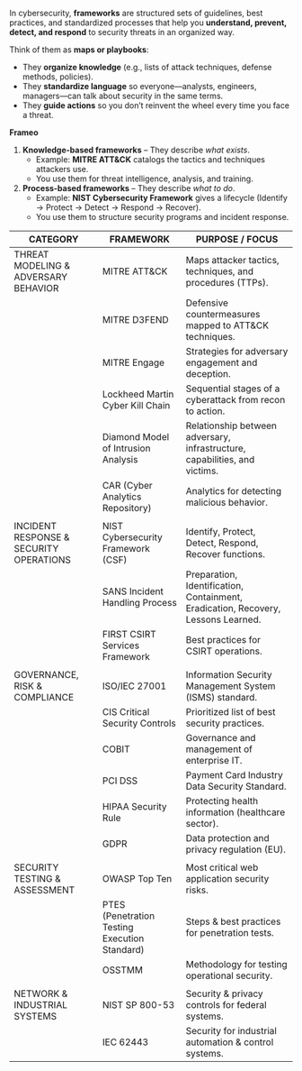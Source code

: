 In cybersecurity, **frameworks** are structured sets of guidelines, best practices, and standardized processes that help you **understand, prevent, detect, and respond** to security threats in an organized way.

Think of them as **maps or playbooks**:
- They **organize knowledge** (e.g., lists of attack techniques, defense methods, policies).
- They **standardize language** so everyone—analysts, engineers, managers—can talk about security in the same terms.
- They **guide actions** so you don’t reinvent the wheel every time you face a threat.

**Frameo**
1. **Knowledge-based frameworks** – They describe _what exists_.
    - Example: **MITRE ATT&CK** catalogs the tactics and techniques attackers use.
    - You use them for threat intelligence, analysis, and training.
2. **Process-based frameworks** – They describe _what to do_.
    - Example: **NIST Cybersecurity Framework** gives a lifecycle (Identify → Protect → Detect → Respond → Recover).
    - You use them to structure security programs and incident response.

| **CATEGORY**                            | **FRAMEWORK**                                 | **PURPOSE / FOCUS**                                                               |
| --------------------------------------- | --------------------------------------------- | --------------------------------------------------------------------------------- |
| THREAT MODELING & ADVERSARY BEHAVIOR    | MITRE ATT&CK                                  | Maps attacker tactics, techniques, and procedures (TTPs).                         |
|                                         | MITRE D3FEND                                  | Defensive countermeasures mapped to ATT&CK techniques.                            |
|                                         | MITRE Engage                                  | Strategies for adversary engagement and deception.                                |
|                                         | Lockheed Martin Cyber Kill Chain              | Sequential stages of a cyberattack from recon to action.                          |
|                                         | Diamond Model of Intrusion Analysis           | Relationship between adversary, infrastructure, capabilities, and victims.        |
|                                         | CAR (Cyber Analytics Repository)              | Analytics for detecting malicious behavior.                                       |
|                                         |                                               |                                                                                   |
| INCIDENT RESPONSE & SECURITY OPERATIONS | NIST Cybersecurity Framework (CSF)            | Identify, Protect, Detect, Respond, Recover functions.                            |
|                                         | SANS Incident Handling Process                | Preparation, Identification, Containment, Eradication, Recovery, Lessons Learned. |
|                                         | FIRST CSIRT Services Framework                | Best practices for CSIRT operations.                                              |
|                                         |                                               |                                                                                   |
| GOVERNANCE, RISK & COMPLIANCE           | ISO/IEC 27001                                 | Information Security Management System (ISMS) standard.                           |
|                                         | CIS Critical Security Controls                | Prioritized list of best security practices.                                      |
|                                         | COBIT                                         | Governance and management of enterprise IT.                                       |
|                                         | PCI DSS                                       | Payment Card Industry Data Security Standard.                                     |
|                                         | HIPAA Security Rule                           | Protecting health information (healthcare sector).                                |
|                                         | GDPR                                          | Data protection and privacy regulation (EU).                                      |
|                                         |                                               |                                                                                   |
| SECURITY TESTING & ASSESSMENT           | OWASP Top Ten                                 | Most critical web application security risks.                                     |
|                                         | PTES (Penetration Testing Execution Standard) | Steps & best practices for penetration tests.                                     |
|                                         | OSSTMM                                        | Methodology for testing operational security.                                     |
|                                         |                                               |                                                                                   |
| NETWORK & INDUSTRIAL SYSTEMS            | NIST SP 800-53                                | Security & privacy controls for federal systems.                                  |
|                                         | IEC 62443                                     | Security for industrial automation & control systems.                             |